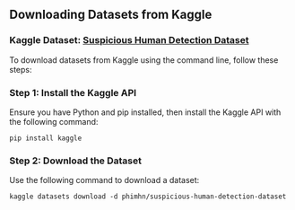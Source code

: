 ## Downloading Datasets from Kaggle

### Kaggle Dataset: [Suspicious Human Detection Dataset](https://www.kaggle.com/datasets/phimhn/suspicious-human-detection-dataset)

To download datasets from Kaggle using the command line, follow these steps:

### Step 1: Install the Kaggle API

Ensure you have Python and pip installed, then install the Kaggle API with the following command:

```
pip install kaggle
```

### Step 2: Download the Dataset

Use the following command to download a dataset:

```
kaggle datasets download -d phimhn/suspicious-human-detection-dataset
```